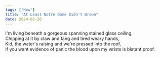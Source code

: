```yaml
---
tags: ['New']
title: "At Least Notre Dame Didn't Drown"
date: 2024-02-26
---
```


I'm living beneath a gorgeous spanning stained glass ceiling,  
Chipping at it by claw and fang and tired weary hands,  
Kid, the water's raising and we're pressed into the roof,  
If you want evidence of panic the blood upon my wrists is blatant proof.  
